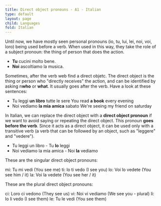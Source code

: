 ```yaml
---
title: Direct object pronouns - A1 - Italian
type: default
layout: page
child: Languages
fold: Italian
---
```


Until now, we have mostly seen personal pronouns (io, tu, lui, lei, noi, voi, loro)
being used before a verb. When used in this way, they take the role of a subject
pronoun: the thing of person that does the action.

- **Tu** cucini molto bene.
- **Noi** ascoltiamo la musica.

Sometimes, after the verb web find a direct objetc. The direct object is the thing
or person who "directly receives" the action, and can be identified by asking
n**who** or **what**. It usually goes after the verb. Have a look at these sentences:

- Tu leggi **un libro** tutte le sere
  You read **a book** every evening
- Noi vediamo **la mia amica** sabato
  We're seeing my friend on saturday

In Italian, we can replace the direct object with a **direct object pronoun** if we
want to avoid saying or repeating the direct object. This pronoun **goes before
the verb**. Since it acts as a direct object, it can be used only with a transitive
verb (a verb that can be followed by an object, such as "leggere" and "vedere").

- Tu leggi un libro - Tu **lo** leggi
- Noi vediamo la mia amica - Noi **la** vediamo

These are the singular direct object pronouns:

mi: Tu mi vedi (You see me)
ti: lo ti vedo (I see you)
lo: Voi lo vedete (You see him / it)
la: Voi la vedete (You see her / it)

These are the plural direct object pronouns:

ci: Loro ci vedono (They see us)
vi: Noi vi vediamo (We see you - plural)
li: Io li vedo (I see them)
le: Tu le vedi (You see them)
